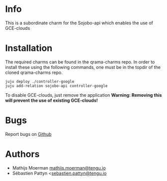 # Info
This is a subordinate charm for the Sojobo-api which enables the use of GCE-clouds

# Installation
The required charms can be found in the qrama-charms repo. In order to install these using the following commands, one must be in the topdir of the cloned qrama-charms repo.
```
juju deploy ./controller-google
juju add-relation sojobo-api controller-google
```
To disable GCE-clouds, just remove the application
**Warning: Removing this will prevent the use of existing GCE-clouds!**

# Bugs
Report bugs on <a href="https://github.com/tengu-team/layer-controller-google/issues">Github</a>

# Authors
- Mathijs Moerman <mathijs.moerman@tengu.io>
- Sébastien Pattyn <sebastien.pattyn@tengu.io
